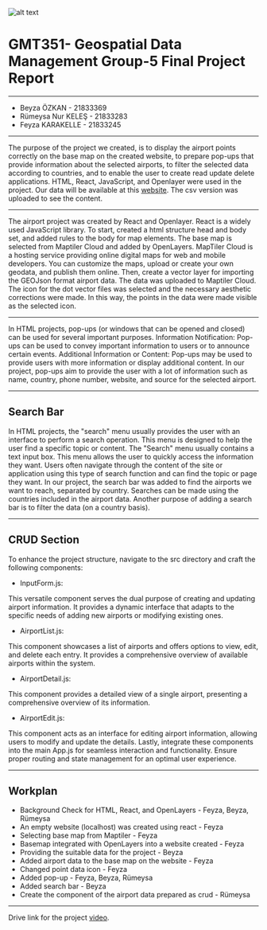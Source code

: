 ![alt text](https://www.freelogovectors.net/wp-content/uploads/2020/07/hacettepe-universitesi-logo-768x178.png)

# GMT351- Geospatial Data Management Group-5 Final Project Report
---
* Beyza ÖZKAN - 21833369
* Rümeysa Nur KELEŞ - 21833283
* Feyza KARAKELLE - 21833245
---
The purpose of the project we created, is to display the airport points correctly on the base map on the created website, to prepare pop-ups that provide information about the selected airports, to filter the selected data according to countries, and to enable the user to create read update delete applications. HTML, React, JavaScript, and Openlayer were used in the project. Our data will be available at this [website](https://data.opendatasoft.com/explore/dataset/osm-world-airports%40babel/export/?dataChart=eyJxdWVyaWVzIjpbeyJjb25maWciOnsiZGF0YXNldCI6Im9zbS13b3JsZC1haXJwb3J0c0BiYWJlbCIsIm9wdGlvbnMiOnt9fSwiY2hhcnRzIjpbeyJhbGlnbk1vbnRoIjp0cnVlLCJ0eXBlIjoiY29sdW1uIiwiZnVuYyI6IkNPVU5UIiwic2NpZW50aWZpY0Rpc3BsYXkiOnRydWUsImNvbG9yIjoiIzE0MkU3QiJ9XSwieEF4aXMiOiJzb3VyY2UiLCJtYXhwb2ludHMiOjUwLCJzb3J0IjoiIn1dLCJ0aW1lc2NhbGUiOiIiLCJkaXNwbGF5TGVnZW5kIjp0cnVlLCJhbGlnbk1vbnRoIjp0cnVlfQ%3D%3D&location=11,40.09436,33.02731&basemap=jawg.streets). The csv version was uploaded to see the content.

---

The airport project was created by React and Openlayer. React is a widely used JavaScript library. To start, created a html structure head and body set, and added rules to the body for map elements. The base map is selected from Maptiler Cloud and added by OpenLayers. MapTiler Cloud is a hosting service providing online digital maps for web and mobile developers. You can customize the maps, upload or create your own geodata, and publish them online. Then, create a vector layer for importing the GEOJson format airport data. The data was uploaded to Maptiler Cloud. The icon for the dot vector files was selected and the necessary aesthetic corrections were made. In this way, the points in the data were made visible as the selected icon.

---

In HTML projects, pop-ups (or windows that can be opened and closed) can be used for several important purposes. Information Notification: Pop-ups can be used to convey important information to users or to announce certain events. Additional Information or Content: Pop-ups may be used to provide users with more information or display additional content. In our project, pop-ups aim to provide the user with a lot of information such as name, country, phone number, website, and source for the selected airport.


---

## Search Bar

In HTML projects, the "search" menu usually provides the user with an interface to perform a search operation. This menu is designed to help the user find a specific topic or content. The "Search" menu usually contains a text input box. This menu allows the user to quickly access the information they want. Users often navigate through the content of the site or application using this type of search function and can find the topic or page they want. In our project, the search bar was added to find the airports we want to reach, separated by country. Searches can be made using the countries included in the airport data. Another purpose of adding a search bar is to filter the data (on a country basis).

---

## CRUD Section

To enhance the project structure, navigate to the src directory and craft the following components:

* InputForm.js:

This versatile component serves the dual purpose of creating and updating airport information. It provides a dynamic interface that adapts to the specific needs of adding new airports or modifying existing ones.

* AirportList.js:

This component showcases a list of airports and offers options to view, edit, and delete each entry. It provides a comprehensive overview of available airports within the system.

* AirportDetail.js:

This component provides a detailed view of a single airport, presenting a comprehensive overview of its information.

* AirportEdit.js:

This component acts as an interface for editing airport information, allowing users to modify and update the details.
Lastly, integrate these components into the main App.js for seamless interaction and functionality. Ensure proper routing and state management for an optimal user experience.

---

## Workplan
* Background Check for HTML, React, and OpenLayers - Feyza, Beyza, Rümeysa
* An empty website (localhost) was created using react - Feyza
* Selecting base map from Maptiler - Feyza
* Basemap integrated with OpenLayers into a website created - Feyza
* Providing the suitable data for the project - Beyza
* Added airport data to the base map on the website - Feyza
* Changed point data icon - Feyza
* Added pop-up - Feyza, Beyza, Rümeysa
* Added search bar - Beyza
* Create the component of the airport data prepared as crud - Rümeysa

---

Drive link for the project [video](https://drive.google.com/file/d/1JOJivYPIm56HueaGUv9xz5yrjLO9AZaB/view?usp=sharing).


